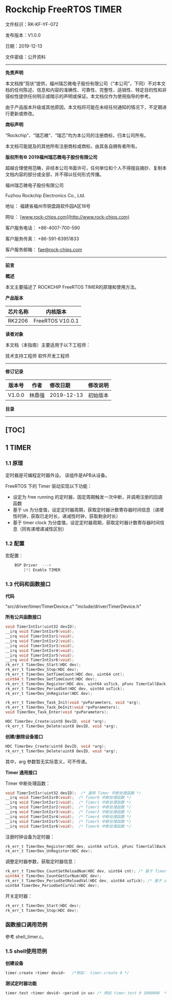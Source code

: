 # Rockchip FreeRTOS TIMER

文件标识：RK-KF-YF-072

发布版本：V1.0.0

日期：2019-12-13

文件密级：公开资料

---

**免责声明**

本文档按“现状”提供，福州瑞芯微电子股份有限公司（“本公司”，下同）不对本文档的任何陈述、信息和内容的准确性、可靠性、完整性、适销性、特定目的性和非侵权性提供任何明示或暗示的声明或保证。本文档仅作为使用指导的参考。

由于产品版本升级或其他原因，本文档将可能在未经任何通知的情况下，不定期进行更新或修改。

**商标声明**

“Rockchip”、“瑞芯微”、“瑞芯”均为本公司的注册商标，归本公司所有。

本文档可能提及的其他所有注册商标或商标，由其各自拥有者所有。

**版权所有© 2019福州瑞芯微电子股份有限公司**

超越合理使用范畴，非经本公司书面许可，任何单位和个人不得擅自摘抄、复制本文档内容的部分或全部，并不得以任何形式传播。

福州瑞芯微电子股份有限公司

Fuzhou Rockchip Electronics Co., Ltd.

地址：     福建省福州市铜盘路软件园A区18号

网址：     [www.rock-chips.com](http://www.rock-chips.com)

客户服务电话： +86-4007-700-590

客户服务传真： +86-591-83951833

客户服务邮箱： [fae@rock-chips.com](mailto:fae@rock-chips.com)

---

**前言**

**概述**

本文主要描述了 ROCKCHIP FreeRTOS TIMER的原理和使用方法。

**产品版本**

| **芯片名称** | **内核版本**    |
| ------------ | --------------- |
| RK2206       | FreeRTOS V10.0.1 |

**读者对象**

本文档（本指南）主要适用于以下工程师：

技术支持工程师
软件开发工程师

---

**修订记录**

| **版本号** | **作者** | **修改日期** | **修改说明** |
| ---------- | --------| :--------- | ------------ |
| V1.0.0    | 林鼎强 | 2019-12-13 | 初始版本     |

**目录**

---
[TOC]
---

## **1 TIMER**

### **1.1 原理**

定时器是可编程定时器外设。 该组件是APB从设备。

FreeRTOS 下的 Timer 驱动实现以下功能：

- 设定为 free running 的定时器，固定周期触发一次中断，并调用注册的回调函数
- 基于 us 为分度值，设定定时器周期，获取定时器计数寄存器时间信息（递增性时钟，获取已走时长，递减性时钟，获取剩余时长）
- 基于 timer clock 为分度值，设定定时器周期，获取定时器计数寄存器时间信息（同有递增递减性区别）

### **1.2 配置**

宏配置：

```c
    BSP Driver  --->
        [*] Enable TIMER
```

### **1.3 代码和函数接口**

**代码**

"src/driver/timer/TimerDevice.c"
"include/driver/TimerDevice.h"

**所有公共函数接口**

```c
void TimerIntIsr(uint32 devID);
__irq void TimerIntIsr0(void);
__irq void TimerIntIsr1(void);
__irq void TimerIntIsr2(void);
__irq void TimerIntIsr3(void);
__irq void TimerIntIsr4(void);
__irq void TimerIntIsr5(void);
__irq void TimerIntIsr6(void);
rk_err_t TimerDev_Start(HDC dev);
rk_err_t TimerDev_Stop(HDC dev);
rk_err_t TimerDev_SetTimeCount(HDC dev, uint64 cnt);
uint64_t TimerDev_GetTimeCount(HDC dev);
rk_err_t TimerDev_Register(HDC dev, uint64 usTick, pFunc TimerCallBack);
rk_err_t TimerDev_PeriodSet(HDC dev, uint64 usTick);
rk_err_t TimerDev_UnRegister(HDC dev);

rk_err_t TimerDev_Task_Init(void *pvParameters, void *arg);
rk_err_t TimerDev_Task_DeInit(void *pvParameters);
void TimerDev_Task_Enter(void *pvParameters);

HDC TimerDev_Create(uint8 DevID, void *arg);
rk_err_t TimerDev_Delete(uint8 DevID, void *arg);
```

**创建/删除设备接口**

```c
HDC TimerDev_Create(uint8 DevID, void *arg);
rk_err_t TimerDev_Delete(uint8 DevID, void *arg);
```

其中，arg 参数暂无实际意义，可不传递。

**Timer 通用接口**

Timer 中断处理函数：

```c
void TimerIntIsr(uint32 devID);  /* 通用 Timer 中断处理函数 */
__irq void TimerIntIsr0(void);  /* Timer0 中断处理函数 */
__irq void TimerIntIsr1(void);  /* Timer1 中断处理函数 */
__irq void TimerIntIsr2(void);  /* Timer2 中断处理函数 */
__irq void TimerIntIsr3(void);  /* Timer3 中断处理函数 */
__irq void TimerIntIsr4(void);  /* Timer4 中断处理函数 */
__irq void TimerIntIsr5(void);  /* Timer5 中断处理函数 */
__irq void TimerIntIsr6(void);  /* Timer6 中断处理函数 */
```

注册时钟设备为定时器：

```c
rk_err_t TimerDev_Register(HDC dev, uint64 usTick, pFunc TimerCallBack); /* 回调函数可为空 */
rk_err_t TimerDev_UnRegister(HDC dev);
```

调整定时器参数，获取定时器信息：

```c
rk_err_t TimerDev_CountSetReloadNum(HDC dev, uint64 cnt); /* 基于 Timer clock 调整定时器周期 */
uint64_t TimerDev_CountGetCurNum(HDC dev);
rk_err_t TimerDev_PeriodSetReloadVal(HDC dev, uint64 usTick); /* 基于 us 调整定时器周期 */
uint64 TimerDev_PeriodGetCurVal(HDC dev);
```

开关定时器：

```c
rk_err_t TimerDev_Start(HDC dev);
rk_err_t TimerDev_Stop(HDC dev);
```

### 函数接口调用范例

参考 shell_timer.c。

### **1.5 shell使用范例**

**创建设备**

```c
timer.create <timer devid>   /*例如： timer.create 0 */
```

**测试定时器功能**

```c
timer.test <timer devid> <period in us> /* 例如 timer.test 0 1000000  */
```

